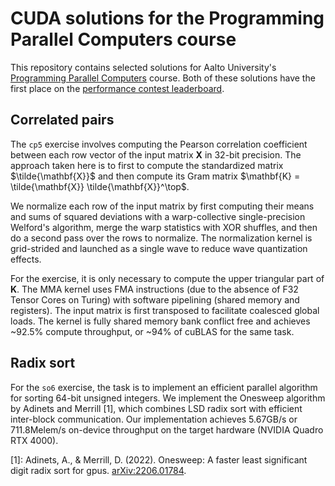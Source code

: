 # CUDA solutions for the Programming Parallel Computers course

This repository contains selected solutions for Aalto University's [Programming Parallel Computers](https://ppc.cs.aalto.fi/) course. Both of these solutions have the first place on the [performance contest leaderboard](https://ppc-exercises.cs.aalto.fi/course/open2025/contest).

## Correlated pairs

The `cp5` exercise involves computing the Pearson correlation coefficient between each row vector of the input matrix $\mathbf{X}$ in 32-bit precision.
The approach taken here is to first to compute the standardized matrix $\tilde{\mathbf{X}}$ and then compute its Gram matrix $\mathbf{K} = \tilde{\mathbf{X}}  \tilde{\mathbf{X}}^\top$.

We normalize each row of the input matrix by first computing their means and sums of squared deviations with a warp-collective single-precision Welford's algorithm, merge the warp statistics with XOR shuffles, and then do a second pass over the rows to normalize. The normalization kernel is grid-strided and launched as a single wave to reduce wave quantization effects.

For the exercise, it is only necessary to compute the upper triangular part of $\mathbf{K}$. The MMA kernel uses FMA instructions (due to the absence of F32 Tensor Cores on Turing) with software pipelining (shared memory and registers). The input matrix is first transposed to facilitate coalesced global loads. The kernel is fully shared memory bank conflict free and achieves ~92.5% compute throughput, or ~94% of cuBLAS for the same task.

## Radix sort

For the `so6` exercise, the task is to implement an efficient parallel algorithm for sorting 64-bit unsigned integers. We implement the Onesweep algorithm by Adinets and Merrill [1], which combines LSD radix sort with efficient inter-block communication. Our implementation achieves 5.67GB/s or 711.8Melem/s on-device throughput on the target hardware (NVIDIA Quadro RTX 4000).

[1]: Adinets, A., & Merrill, D. (2022). Onesweep: A faster least significant digit radix sort for gpus. [arXiv:2206.01784](https://arxiv.org/abs/2206.01784).
